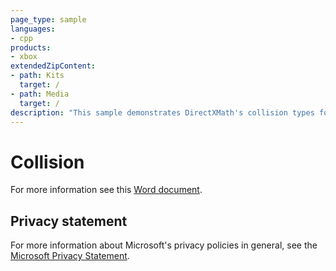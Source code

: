```yaml
---
page_type: sample
languages:
- cpp
products:
- xbox
extendedZipContent:
- path: Kits
  target: /
- path: Media
  target: /
description: "This sample demonstrates DirectXMath's collision types for simple bounding volume tests in an Xbox One XDK app."
---
```


# Collision

For more information see this [Word document](https://github.com/microsoft/Xbox-ATG-Samples/blob/master/XDKSamples/System/Collision/Readme.docx).

## Privacy statement

For more information about Microsoft's privacy policies in general, see the [Microsoft Privacy Statement](https://privacy.microsoft.com/privacystatement/).
